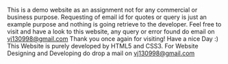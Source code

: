 This is a demo website as an assignment not for any commercial or business purpose. Requesting of email id for quotes or query is just an example purpose and nothing is going retrieve to the developer.
Feel free to visit and have a look to this website, any query or error found do email on vj130998@gmail.com Thank you once again for visiting! Have a nice Day :)
This Website is purely developed by HTML5 and CSS3.
For Website Designing and Developing do drop a mail on vj130998@gmail.com
